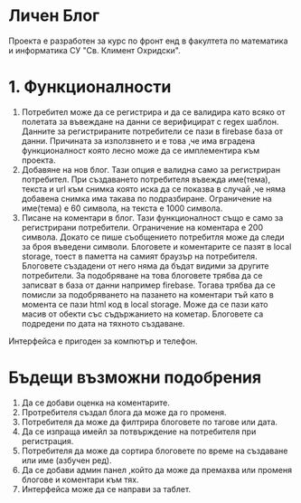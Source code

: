 # Личен Блог

Проекта е разработен за курс по фронт енд в факултета по математика и информатика СУ "Св. Климент Охридски".

# 1. Функционалности
1. Потребител може да се регистрира и да се валидира като всяко от полетата за въвеждане на данни се верифицират с regex шаблон. Данните за регистрираните потребители се пази в firebase база от данни. Причината за използвнето и е това ,че има вградена функционалност която лесно може да се имплементира към проекта.
2. Добавяне на нов блог. Тази опция е валидна само за регистриран потребител. При създаването потребителя въвежда име(тема), текста и url към снимка която иска да се показва в случай ,че няма добавена снимка има такава по подразбиране. Ограничение на име(тема) е 60 символа, на текста е 1000 символа.
3. Писане на коментари в блог. Тази функционалност също е само за регистрирани потребители. Ограничение на коментара е 200 символа. Докато се пише съобщението потребитля може да следи за броя въведени символи.
Блоговете и коментарите се пазят в local storage, тоест в паметта на самият браузър на потребителя. Блоговете създадени от него няма да бъдат видими за другите потребители. За подобряване на това блоговете трябва да се записват в база от данни например firebase. Тогава трябва да се помисли за подобряването на пазането на коментари тъй като в момента се пази html код в local storage. Може да се пази като масив от обекти със съдържанието на кометар.
Блоговете са подредени по дата на тяхното създаване.

Интерфейса е пригоден за компютър и телефон.

# Бъдещи възможни подобрения
1. Да се добави оценка на коментарите.
2. Протребителя създал блога да може да го променя.
3. Потребителя да може да филтрира блоговете по тагове или дата.
4. Да се изпраща имейл за потвърждение на потребителя при регистрация.
5. Потребителя да може да сортира блоговете по време на създаване или име (азбучен ред). 
6. Да се добави админ панел ,който да може да премахва или променя блогове и коментари към тях.
7. Интерфейса може да се направи за таблет.
